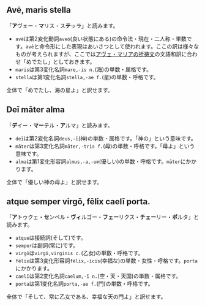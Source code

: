 ## Avē, maris stella
「**ア**ヴェー・**マ**リス・ス**テ**ッラ」と読みます。

- `avē`は第2変化動詞`aveō`(良い状態にある)の命令法・現在・二人称・単数です。`avē`と命令形にした表現はあいさつとして使われます。ここの訳は様々なものが考えられますが、ここでは[アヴェ・マリアの祈祷文](https://ja.wikipedia.org/wiki/%E3%82%A2%E3%83%B4%E3%82%A7%E3%83%BB%E3%83%9E%E3%83%AA%E3%82%A2)の文語和訳に合わせ「めでたし」としておきます。
- `maris`は第3変化名詞`mare,-is n.`(海)の単数・属格です。
- `stella`は第1変化名詞`stella,-ae f.`(星)の単数・呼格です。

全体で「めでたし、海の星よ」と訳せます。


## Deī māter alma
「**デ**イー・**マー**テル・**ア**ルマ」と読みます。

- `deī`は第2変化名詞`deus,-ī`(神)の単数・属格です。「神の」という意味です。
- `māter`は第3変化名詞`māter,-tris f.`(母)の単数・呼格です。「母よ」という意味です。
- `alma`は第1変化形容詞`almus,-a,-um`(優しい)の単数・呼格です。`māter`にかかります。

全体で「優しい神の母よ」と訳せます。

## atque semper virgō, fēlix caelī porta.
「**ア**トゥクェ・**セ**ンペル・**ヴィ**ルゴー・**フェー**リクス・**チェー**リー・**ポ**ルタ」と読みます。

- `atque`は接続詞(そして)です。
- `semper`は副詞(常に)です。
- `virgō`は`virgō,virginis c.`(乙女)の単数・呼格です。
- `fēlix`は第3変化形容詞`fēlix,-īcis`(幸福な)の単数・女性・呼格です。`porta`にかかります。
- `caelī`は第2変化名詞`caelum,-ī n.`(空・天・天国)の単数・属格です。
- `porta`は第1変化名詞`porta,-ae f.`(門)の単数・呼格です。

全体で「そして、常に乙女である、幸福な天の門よ」と訳せます。
